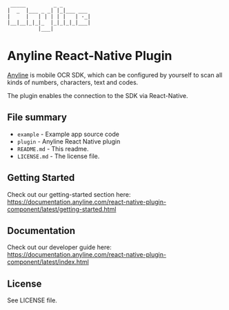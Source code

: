 	 _____         _ _         
	|  _  |___ _ _| |_|___ ___ 
	|     |   | | | | |   | -_|
	|__|__|_|_|_  |_|_|_|_|___|
	          |___|            
	          
# Anyline React-Native Plugin

[Anyline](https://anyline.com) is mobile OCR SDK, which can be configured by yourself to scan all kinds of numbers, characters, text and codes. 

The plugin enables the connection to the SDK via React-Native.

## File summary

* `example` - Example app source code
* `plugin` - Anyline React Native plugin
* `README.md` - This readme.
* `LICENSE.md` - The license file.

## Getting Started

Check out our getting-started section here: https://documentation.anyline.com/react-native-plugin-component/latest/getting-started.html

## Documentation

Check out our developer guide here: https://documentation.anyline.com/react-native-plugin-component/latest/index.html

## License

See LICENSE file.